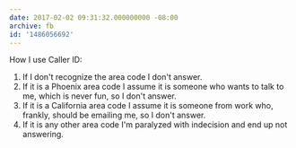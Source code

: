 ```yaml
---
date: 2017-02-02 09:31:32.000000000 -08:00
archive: fb
id: '1486056692'
---
```


How I use Caller ID:

1. If I don't recognize the area code I don't answer.
2. If it is a Phoenix area code I assume it is someone who wants to talk to me, which is never fun, so I don't answer.
3. If it is a California area code I assume it is someone from work who, frankly, should be emailing me, so I don't answer.
4. If it is any other area code I'm paralyzed with indecision and end up not answering.
